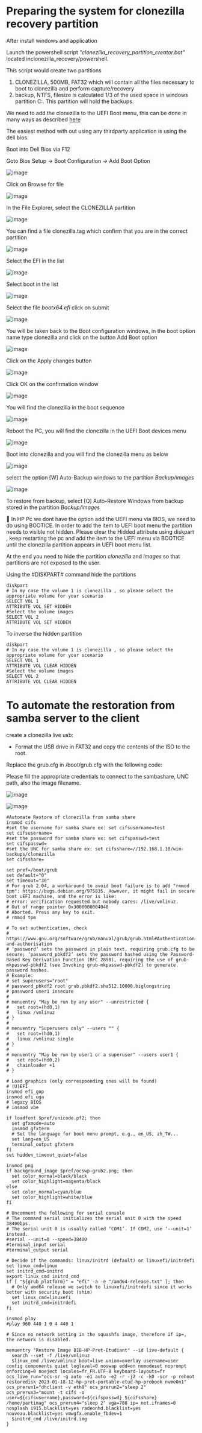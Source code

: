 # Preparing the system for clonezilla recovery partition

After install windows and application

Launch the powershell script *"clonezilla_recovery_partition_creator.bat"* located inclonezilla_recovery/powershell.

This script would create two partitions 

  1. CLONEZILLA, 500MB, FAT32 which will contain all the files necessary to boot to clonezilla and perform capture/recovery
  2. backup, NTFS, filesize is calculated 1/3 of the used space in windows partition C:. This partition will hold the backups.

We need to add the clonezilla to the UEFI Boot menu, this can be done in many ways as described [here](https://sites.google.com/rmprepusb.com/www/tutorials/142---windows-restore-uefi)

The easiest method with out using any thirdparty application is using the dell bios.

Boot into Dell Bios via F12

Goto Bios Setup -> Boot Configuration -> Add Boot Option

![image](https://user-images.githubusercontent.com/1507737/212342057-ff562598-eeda-4961-8d1f-213bee11a704.png)

Click on Browse for file

![image](https://user-images.githubusercontent.com/1507737/212342483-2f2bd30a-cebf-4d6b-bdb1-21b353d97088.png)

In the File Explorer, select the CLONEZILLA partition

![image](https://user-images.githubusercontent.com/1507737/212343015-842e4a54-9da6-44d5-a603-66124180b564.png)

You can find a file clonezilla.tag  which confirm that you are in the correct partition

![image](https://user-images.githubusercontent.com/1507737/212343581-07955e46-ecc2-4802-90b6-40b9c84ca942.png)

Select the EFI in the list

![image](https://user-images.githubusercontent.com/1507737/212343692-26c137b6-6639-49de-84ce-1bfcc2e1f846.png)

Select boot in the list

![image](https://user-images.githubusercontent.com/1507737/212343809-f8b0a97a-2888-40b5-b341-39116287a6d6.png)

Select the file *bootx64.efi* click on submit

![image](https://user-images.githubusercontent.com/1507737/212343932-af3728f8-500f-41fd-8aec-039f8a26aebf.png)

You will be taken back to the Boot configuration windows, in the boot option name type clonezilla and click on the button Add Boot option

![image](https://user-images.githubusercontent.com/1507737/212344220-79dd03f7-b566-4751-8797-9ff41681c390.png)

Click on the Apply changes button

![image](https://user-images.githubusercontent.com/1507737/212344624-3d927cd7-24f9-494a-a0c2-8671e44df291.png)

Click OK on the confirmation window

![image](https://user-images.githubusercontent.com/1507737/212344747-b81244e8-b8c3-410b-9323-69ef7c530175.png)

You will find the clonezilla in the boot sequence 

![image](https://user-images.githubusercontent.com/1507737/212344900-29f4a12c-3e5a-476c-be07-e2bd18cb2cb9.png)

Reboot the PC, you will find the clonezilla in the UEFI Boot devices menu

![image](https://user-images.githubusercontent.com/1507737/212345145-a494d31e-4473-49b7-909c-33d01065c435.png)

Boot into clonezilla and you will find the clonezilla menu as below

![image](https://user-images.githubusercontent.com/1507737/212345553-97c3d2c6-6ae6-4183-ac88-c444014155c4.png)

select the option [W] Auto-Backup windows to the partition *Backup/images*

![image](https://user-images.githubusercontent.com/1507737/212345728-736662d6-fd15-4b64-bdb8-79c96b78de13.png)

To restore from backup, select [Q] Auto-Restore Windows from backup stored in the partition *Backup/images*

👿 In HP Pc we dont have the option add the UEFI menu via BIOS, we need to do using BOOTICE. In order to add the item to UEFI boot menu the partition needs to visible not hidden. Please clear the Hidded attribute using diskpart , keep restarting the pc and add the item to the UEFI menu via BOOTICE until the clonezilla partition appears in UEFI boot menu list.

At the end you need to hide the partition *clonezilla* and *images* so that partitions are not exposed to the user.

Using the #DISKPART# command hide the partitions

```
diskpart
# In my case the volume 1 is clonezilla , so please select the appropriate volume for your scenario
SELECT VOL 1 
ATTRIBUTE VOL SET HIDDEN
#Select the volume images
SELECT VOL 2 
ATTRIBUTE VOL SET HIDDEN
```

To inverse the hidden partition

```
diskpart
# In my case the volume 1 is clonezilla , so please select the appropriate volume for your scenario
SELECT VOL 1 
ATTRIBUTE VOL CLEAR HIDDEN
#Select the volume images
SELECT VOL 2 
ATTRIBUTE VOL CLEAR HIDDEN
```


# To automate the restoration from samba server to the client

create a clonezilla live usb:
  * Format the USB drive in FAT32 and copy the contents of the ISO to the root.

Replace the grub.cfg in /boot/grub.cfg with the following code:

Please fill the appropriate credentials to connect to the sambashare, UNC path, also the image filename.

![image](https://user-images.githubusercontent.com/1507737/214266408-4facc71b-3f90-428d-b8de-31cdfa9ded75.png)

![image](https://user-images.githubusercontent.com/1507737/214266539-d11f81b9-457c-4843-b069-0c48adab9c6d.png)


```
#Automate Restore of clonezilla from samba share
insmod cifs
#set the username for samba share ex: set cifsusername=test
set cifsusername=
#set the password for samba share ex: set cifspasswd=test
set cifspasswd=
#set the UNC for samba share ex: set cifsshare=//192.168.1.10/wim-backups/clonezilla
set cifsshare=

set pref=/boot/grub
set default="0"
set timeout="30"
# For grub 2.04, a workaround to avoid boot failure is to add "rmmod tpm": https://bugs.debian.org/975835. However, it might fail in secure boot uEFI machine, and the error is like:
# error: verification requested but nobody cares: /live/vmlinuz.
# Out of range pointer 0x3000000004040
# Aborted. Press any key to exit. 
# rmmod tpm

# To set authentication, check
# https://www.gnu.org/software/grub/manual/grub/grub.html#Authentication-and-authorisation
# ‘password’ sets the password in plain text, requiring grub.cfg to be secure; ‘password_pbkdf2’ sets the password hashed using the Password-Based Key Derivation Function (RFC 2898), requiring the use of grub-mkpasswd-pbkdf2 (see Invoking grub-mkpasswd-pbkdf2) to generate password hashes.
# Example:
# set superusers="root"
# password_pbkdf2 root grub.pbkdf2.sha512.10000.biglongstring
# password user1 insecure
# 
# menuentry "May be run by any user" --unrestricted {
# 	set root=(hd0,1)
# 	linux /vmlinuz
# }
# 
# menuentry "Superusers only" --users "" {
# 	set root=(hd0,1)
# 	linux /vmlinuz single
# }
# 
# menuentry "May be run by user1 or a superuser" --users user1 {
# 	set root=(hd0,2)
# 	chainloader +1
# }

# Load graphics (only correspoonding ones will be found)
# (U)EFI
insmod efi_gop
insmod efi_uga
# legacy BIOS
# insmod vbe

if loadfont $pref/unicode.pf2; then
  set gfxmode=auto
  insmod gfxterm
  # Set the language for boot menu prompt, e.g., en_US, zh_TW...
  set lang=en_US
  terminal_output gfxterm
fi
set hidden_timeout_quiet=false

insmod png
if background_image $pref/ocswp-grub2.png; then
  set color_normal=black/black
  set color_highlight=magenta/black
else
  set color_normal=cyan/blue
  set color_highlight=white/blue
fi

# Uncomment the following for serial console
# The command serial initializes the serial unit 0 with the speed 38400bps.
# The serial unit 0 is usually called ‘COM1’. If COM2, use ‘--unit=1’ instead.
#serial --unit=0 --speed=38400
#terminal_input serial
#terminal_output serial

# Decide if the commands: linux/initrd (default) or linuxefi/initrdefi
set linux_cmd=linux
set initrd_cmd=initrd
export linux_cmd initrd_cmd
if [ "${grub_platform}" = "efi" -a -e "/amd64-release.txt" ]; then
  # Only amd64 release we switch to linuxefi/initrdefi since it works better with security boot (shim)
  set linux_cmd=linuxefi
  set initrd_cmd=initrdefi
fi

insmod play
#play 960 440 1 0 4 440 1

# Since no network setting in the squashfs image, therefore if ip=, the network is disabled.

menuentry "Restore Image BIB-HP-Pret-Etudiant" --id live-default {
  search --set -f /live/vmlinuz
  $linux_cmd /live/vmlinuz boot=live union=overlay username=user config components quiet loglevel=0 noswap edd=on nomodeset noprompt enforcing=0 noeject locales=fr_FR.UTF-8 keyboard-layouts=fr ocs_live_run="ocs-sr -g auto -e1 auto -e2 -r -j2 -c -k0 -scr -p reboot restoredisk 2023-01-18-12-hp-pret-portable-etud-hp-probook nvme0n1" ocs_prerun1="dhclient -v eth0" ocs_prerun2="sleep 2" ocs_prerun3="mount -t cifs -o user=${cifsusername},password=${cifspasswd} ${cifsshare} /home/partimag" ocs_prerun4="sleep 2" vga=788 ip= net.ifnames=0  nosplash i915.blacklist=yes radeonhd.blacklist=yes nouveau.blacklist=yes vmwgfx.enable_fbdev=1
  $initrd_cmd /live/initrd.img
}
```













